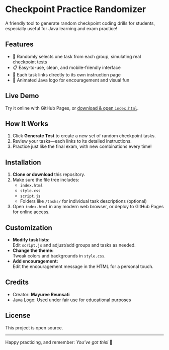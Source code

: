 # Checkpoint Practice Randomizer

A friendly tool to generate random checkpoint coding drills for students, especially useful for Java learning and exam practice!

## Features

- 🎲 Randomly selects one task from each group, simulating real checkpoint tests
- 📋 Easy-to-use, clean, and mobile-friendly interface
- 🔗 Each task links directly to its own instruction page
- 🎉 Animated Java logo for encouragement and visual fun

## Live Demo

Try it online with GitHub Pages, or [download & open `index.html`](#installation).

## How It Works

1. Click **Generate Test** to create a new set of random checkpoint tasks.
2. Review your tasks—each links to its detailed instructions.
3. Practice just like the final exam, with new combinations every time!

## Installation

1. **Clone or download** this repository.
2. Make sure the file tree includes:
   - `index.html`
   - `style.css`
   - `script.js`
   - Folders like `/tasks/` for individual task descriptions (optional)
3. Open `index.html` in any modern web browser, or deploy to GitHub Pages for online access.

## Customization

- **Modify task lists:**  
  Edit `script.js` and adjust/add groups and tasks as needed.
- **Change the theme:**  
  Tweak colors and backgrounds in `style.css`.
- **Add encouragement:**  
  Edit the encouragement message in the HTML for a personal touch.

## Credits

- Creator: **Mayuree Reunsati**
- Java Logo: Used under fair use for educational purposes

## License

This project is open source.

---

Happy practicing, and remember: _You’ve got this!_ 🚀


